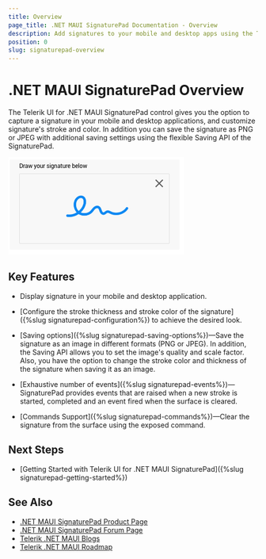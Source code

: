 ```yaml
---
title: Overview
page_title: .NET MAUI SignaturePad Documentation - Overview
description: Add signatures to your mobile and desktop apps using the Telerik SignaturePad for .NET MAUI control.
position: 0
slug: signaturepad-overview
---
```


# .NET MAUI SignaturePad Overview

The Telerik UI for .NET MAUI SignaturePad control gives you the option to capture a signature in your mobile and desktop applications, and customize signature's stroke and color. In addition you can save the signature as PNG or JPEG with additional saving settings using the flexible Saving API of the SignaturePad.  

![.NET MAUI SignaturePad Overview](images/signaturepad-overview.png)

## Key Features

* Display signature in your mobile and desktop application.

* [Configure the stroke thickness and stroke color of the signature]({%slug signaturepad-configuration%}) to achieve the desired look.
 
* [Saving options]({%slug signaturepad-saving-options%})&mdash;Save the signature as an image in different formats (PNG or JPEG). In addition, the Saving API allows you to set the image's quality and scale factor. Also, you have the option to change the stroke color and thickness of the signature when saving it as an image.

* [Exhaustive number of events]({%slug signaturepad-events%})&mdash;SignaturePad provides events that are raised when a new stroke is started, completed and an event fired when the surface is cleared.  

* [Commands Support]({%slug signaturepad-commands%})&mdash;Clear the signature from the surface using the exposed command. 

## Next Steps

- [Getting Started with Telerik UI for .NET MAUI SignaturePad]({%slug signaturepad-getting-started%})

## See Also

- [.NET MAUI SignaturePad Product Page](https://www.telerik.com/maui-ui/signaturepad)
- [.NET MAUI SignaturePad Forum Page](https://www.telerik.com/forums/maui?tagId=1978)
- [Telerik .NET MAUI Blogs](https://www.telerik.com/blogs/mobile-net-maui)
- [Telerik .NET MAUI Roadmap](https://www.telerik.com/support/whats-new/maui-ui/roadmap)